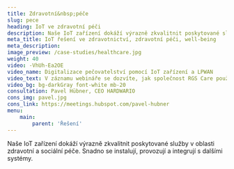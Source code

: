 ```yaml
---
title: Zdravotní&nbsp;péče
slug: pece
heading: IoT ve zdravotní péči
description: Naše IoT zařízení dokáží výrazně zkvalitnit poskytované služby v oblasti zdravotní a&nbsp;sociální péče.
meta_title: IoT řešení ve zdravotnictví, zdravotní péči, well-being
meta_description: 
image_preview: /case-studies/healthcare.jpg
weight: 40
video: -VhUh-Ea2OE
video_name: Digitalizace pečovatelství pomocí IoT zařízení a LPWAN
video_text: V záznamu webináře se dozvíte, jak společnost RGS Care používá náš IoT multisenzor COOPER v rámci svých služeb pro zákazníky v oboru pečovatelství. Budeme se bavit nejen o multisenzoru COOPER, ale také rozebereme použité LPWAN technologie a představíme platformu Ubidots.
video_bg: bg-darkGray font-white mb-20
consultation: Pavel Hübner, CEO HARDWARIO
cons_img: pavel.jpg
cons_link: https://meetings.hubspot.com/pavel-hubner
menu:
    main:
        parent: 'Řešení'
---
```


Naše IoT zařízení dokáží výrazně zkvalitnit poskytované služby v oblasti zdravotní a&nbsp;sociální péče. Snadno se instalují, provozují a integrují s dalšími systémy.